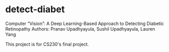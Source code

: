 # detect-diabet

Computer “Vision”: A Deep Learning-Based Approach to Detecting Diabetic Retinopathy
Authors: Pranav Upadhyayula, Sushil Upadhyayula, Lauren Yang

This project is for CS230's final project. 
